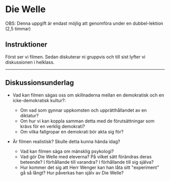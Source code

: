 # Die Welle

OBS: Denna uppgift är endast möjlig att genomföra under en dubbel-lektion (2,5 timmar)

## Instruktioner

Först ser vi filmen. Sedan diskuterar ni gruppvis och till sist lyfter vi diskussionen i helklass.

***

## Diskussionsunderlag

* Vad kan filmen sägas oss om skillnaderna mellan en demokratisk och en icke-demokratisk kultur?:
	* Om vad som gynnar uppkomsten och upprätthållandet av en diktatur?
	* Om hur vi kan koppla samman detta med de förutsättningar som krävs för en verklig demokrati?
	* Om vilka fallgropar en demokrati bör akta sig för?

* Är filmen realistisk? Skulle detta kunna hända idag?
	* Vad kan filmen säga om mänsklig psykologi?
	* Vad gör Die Welle med eleverna? På vilket sätt förändras deras beteende? I förhållande till varandra? I förhållande till sig själva?
	* Hur kommer det sig att Herr Wenger kan han låta sitt "experiment" gå så långt? Hur påverkas han själv av Die Welle?
